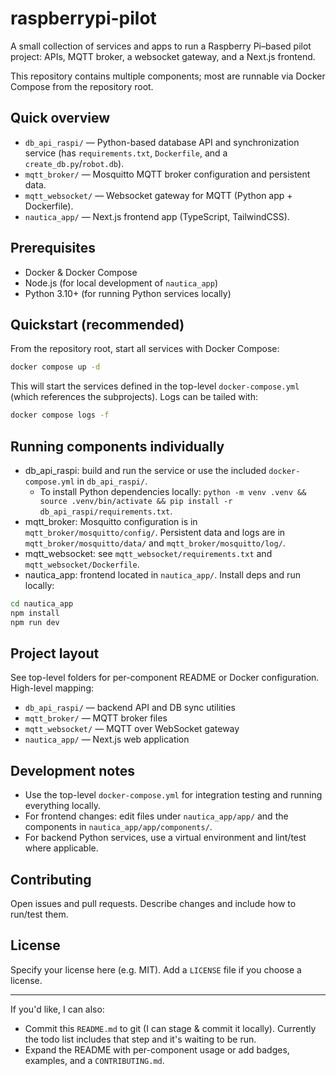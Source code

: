 # raspberrypi-pilot

A small collection of services and apps to run a Raspberry Pi–based pilot project: APIs, MQTT broker, a websocket gateway, and a Next.js frontend.

This repository contains multiple components; most are runnable via Docker Compose from the repository root.

## Quick overview

- `db_api_raspi/` — Python-based database API and synchronization service (has `requirements.txt`, `Dockerfile`, and a `create_db.py`/`robot.db`).
- `mqtt_broker/` — Mosquitto MQTT broker configuration and persistent data.
- `mqtt_websocket/` — Websocket gateway for MQTT (Python app + Dockerfile).
- `nautica_app/` — Next.js frontend app (TypeScript, TailwindCSS).

## Prerequisites

- Docker & Docker Compose
- Node.js (for local development of `nautica_app`)
- Python 3.10+ (for running Python services locally)

## Quickstart (recommended)

From the repository root, start all services with Docker Compose:

```bash
docker compose up -d
```

This will start the services defined in the top-level `docker-compose.yml` (which references the subprojects). Logs can be tailed with:

```bash
docker compose logs -f
```

## Running components individually

- db_api_raspi: build and run the service or use the included `docker-compose.yml` in `db_api_raspi/`.
  - To install Python dependencies locally: `python -m venv .venv && source .venv/bin/activate && pip install -r db_api_raspi/requirements.txt`.
- mqtt_broker: Mosquitto configuration is in `mqtt_broker/mosquitto/config/`. Persistent data and logs are in `mqtt_broker/mosquitto/data/` and `mqtt_broker/mosquitto/log/`.
- mqtt_websocket: see `mqtt_websocket/requirements.txt` and `mqtt_websocket/Dockerfile`.
- nautica_app: frontend located in `nautica_app/`. Install deps and run locally:

```bash
cd nautica_app
npm install
npm run dev
```

## Project layout

See top-level folders for per-component README or Docker configuration. High-level mapping:

- `db_api_raspi/` — backend API and DB sync utilities
- `mqtt_broker/` — MQTT broker files
- `mqtt_websocket/` — MQTT over WebSocket gateway
- `nautica_app/` — Next.js web application

## Development notes

- Use the top-level `docker-compose.yml` for integration testing and running everything locally.
- For frontend changes: edit files under `nautica_app/app/` and the components in `nautica_app/app/components/`.
- For backend Python services, use a virtual environment and lint/test where applicable.

## Contributing

Open issues and pull requests. Describe changes and include how to run/test them.

## License

Specify your license here (e.g. MIT). Add a `LICENSE` file if you choose a license.

---

If you'd like, I can also:

- Commit this `README.md` to git (I can stage & commit it locally). Currently the todo list includes that step and it's waiting to be run.
- Expand the README with per-component usage or add badges, examples, and a `CONTRIBUTING.md`.
